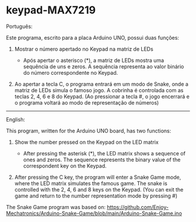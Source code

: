 # keypad-MAX7219
Português:

Este programa, escrito para a placa Arduino UNO, possui duas funções:

1. Mostrar o número apertado no Keypad na matriz de LEDs
	- Após apertar o asterisco (*), a matriz de LEDs mostra uma sequência de uns e zeros. A sequência representa ao valor binário do
	número correspondente no Keypad.

2. Ao apertar a tecla C, o programa entrará em um modo de Snake, onde a matriz de LEDs simula o famoso jogo. A cobrinha é controlada
com as teclas 2, 4, 6 e 8 do Keypad. (Ao pressionar a tecla #, o jogo encerrará e o programa voltará ao modo de representação de números)

---------------------
English:

This program, written for the Arduino UNO board, has two functions:

1. Show the number pressed on the Keypad on the LED matrix
	- After pressing the asterisk (*), the LED matrix shows a sequence of ones and zeros. The sequence represents the binary value of
	the correspondent key on the Keypad.

2. After pressing the C key, the program will enter a Snake Game mode, where the LED matrix simulates the famous game. The snake is controlled with the 2, 4, 6 and 8 keys on the Keypad. (You can exit the game and return to the number representation mode by pressing #)

The Snake Game program was based on: https://github.com/Enjoy-Mechatronics/Arduino-Snake-Game/blob/main/Arduino-Snake-Game.ino

